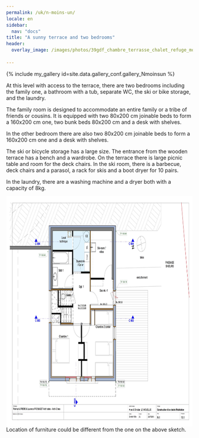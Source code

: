 ```yaml
---
permalink: /uk/n-moins-un/
locale: en
sidebar:
  nav: "docs"
title: "A sunny terrace and two bedrooms"
header:
  overlay_image: /images/photos/39gdf_chambre_terrasse_chalet_refuge_montgesin_plagne.jpg

---
```


{% include my_gallery id=site.data.gallery_conf.gallery_Nmoinsun %}

At this level with access to the terrace, there are two bedrooms including the family one, a bathroom with a tub, separate WC, the ski or bike storage, and the laundry.  

The family room is designed to accommodate an entire family or a tribe of friends or cousins. It is equipped with two 80x200 cm joinable beds to form a 160x200 cm one, two bunk beds 80x200 cm and a desk with shelves.  

In the other bedroom there are also two 80x200 cm joinable beds to form a 160x200 cm one and a desk with shelves.  

The ski or bicycle storage has a large size. The entrance from the wooden terrace has a bench and a wardrobe. On the terrace there is large picnic table and room for the deck chairs. In the ski room, there is a barbecue, deck chairs and a parasol, a rack for skis and a boot dryer for 10 pairs.  

In the laundry, there are a washing machine and a dryer both with a capacity of 8kg.

<img style="display: block; margin-left: auto; margin-right: auto;" src="/images/plans/planR-1JPEG.jpg" alt="" width="777" height="621" />
Location of furniture could be different from the one on the above sketch.
